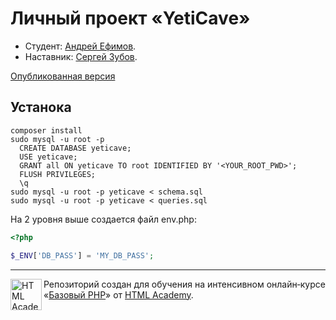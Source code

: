 # Личный проект «YetiCave»

* Студент: [Андрей Ефимов](https://up.htmlacademy.ru/php/3/user/367335).
* Наставник: [Сергей Зубов](https://htmlacademy.ru/profile/serj).

[Опубликованная версия](https://yeticave.efiand.ru)

## Устанока

```
composer install
sudo mysql -u root -p
  CREATE DATABASE yeticave;
  USE yeticave;
  GRANT all ON yeticave TO root IDENTIFIED BY '<YOUR_ROOT_PWD>';
  FLUSH PRIVILEGES;
  \q
sudo mysql -u root -p yeticave < schema.sql
sudo mysql -u root -p yeticave < queries.sql
```

На 2 уровня выше создается файл env.php:

```php
<?php

$_ENV['DB_PASS'] = 'MY_DB_PASS';
```

---

<a href="https://htmlacademy.ru/intensive/adaptive"><img align="left" width="50" height="50" alt="HTML Academy" src="https://up.htmlacademy.ru/static/img/intensive/adaptive/logo-for-github.svg"></a>

Репозиторий создан для обучения на интенсивном онлайн‑курсе «[Базовый PHP](https://htmlacademy.ru/intensive/php)» от [HTML Academy](https://htmlacademy.ru).
